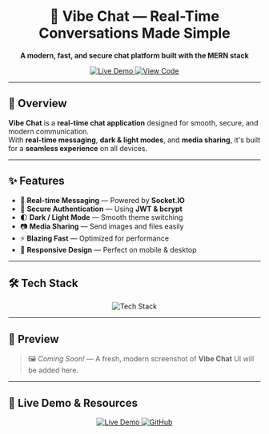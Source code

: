 <!-- Banner / Header Section -->
<h1 align="center">🚀 Vibe Chat — Real-Time Conversations Made Simple</h1>

<p align="center">
  <b>A modern, fast, and secure chat platform built with the MERN stack</b>
</p>

<p align="center">
  <a href="https://vibe-chatapp.onrender.com" target="_blank">
    <img src="https://img.shields.io/badge/Live_Demo-0078D7?style=for-the-badge&logo=vercel&logoColor=white" alt="Live Demo" />
  </a>
  <a href="https://github.com/priyanshushekhar07/Vibe-ChatApp" target="_blank">
    <img src="https://img.shields.io/badge/View_Code-000000?style=for-the-badge&logo=github&logoColor=white" alt="View Code" />
  </a>
</p>

---

## 📌 Overview  
**Vibe Chat** is a **real-time chat application** designed for smooth, secure, and modern communication.  
With **real-time messaging**, **dark & light modes**, and **media sharing**, it's built for a **seamless experience** on all devices.

---

## ✨ Features
- 💬 **Real-time Messaging** — Powered by **Socket.IO**  
- 🔐 **Secure Authentication** — Using **JWT & bcrypt**  
- 🌓 **Dark / Light Mode** — Smooth theme switching  
- 📷 **Media Sharing** — Send images and files easily  
- ⚡ **Blazing Fast** — Optimized for performance  
- 📱 **Responsive Design** — Perfect on mobile & desktop

---

## 🛠 Tech Stack
<p align="center">
  <img src="https://skillicons.dev/icons?i=react,nodejs,express,mongodb,tailwind,js,html,css,vite,git,github" alt="Tech Stack" />
</p>

---

## 📸 Preview  

> 🖼️ *Coming Soon!* — A fresh, modern screenshot of **Vibe Chat** UI will be added here.  

---

## 🔗 Live Demo & Resources
<p align="center">
  <a href="https://vibe-chatapp.onrender.com" target="_blank">
    <img src="https://img.shields.io/badge/Try_Now-4CAF50?style=for-the-badge&logo=googlechrome&logoColor=white" alt="Live Demo" />
  </a>
  <a href="https://github.com/priyanshushekhar07/Vibe-ChatApp" target="_blank">
    <img src="https://img.shields.io/badge/Source_Code-000000?style=for-the-badge&logo=github&logoColor=white" alt="GitHub" />
  </a>
</p>


